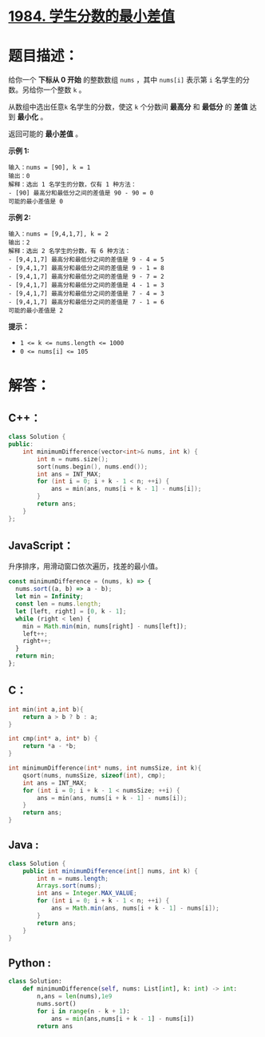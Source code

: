 # [1984. 学生分数的最小差值](https://leetcode-cn.com/problems/minimum-difference-between-highest-and-lowest-of-k-scores/)

# 题目描述：

给你一个 **下标从 0 开始** 的整数数组 `nums` ，其中 `nums[i]` 表示第 `i` 名学生的分数。另给你一个整数 `k` 。

从数组中选出任意`k` 名学生的分数，使这 `k` 个分数间 **最高分** 和 **最低分** 的 **差值** 达到 **最小化** 。

返回可能的 **最小差值** 。



**示例 1:**

```
输入：nums = [90], k = 1
输出：0
解释：选出 1 名学生的分数，仅有 1 种方法：
- [90] 最高分和最低分之间的差值是 90 - 90 = 0
可能的最小差值是 0
```


**示例 2:**

```
输入：nums = [9,4,1,7], k = 2
输出：2
解释：选出 2 名学生的分数，有 6 种方法：
- [9,4,1,7] 最高分和最低分之间的差值是 9 - 4 = 5
- [9,4,1,7] 最高分和最低分之间的差值是 9 - 1 = 8
- [9,4,1,7] 最高分和最低分之间的差值是 9 - 7 = 2
- [9,4,1,7] 最高分和最低分之间的差值是 4 - 1 = 3
- [9,4,1,7] 最高分和最低分之间的差值是 7 - 4 = 3
- [9,4,1,7] 最高分和最低分之间的差值是 7 - 1 = 6
可能的最小差值是 2
```


**提示：**

- `1 <= k <= nums.length <= 1000`
- `0 <= nums[i] <= 105`


# 解答：

## C++：

```cpp
class Solution {
public:
    int minimumDifference(vector<int>& nums, int k) {
        int n = nums.size();
        sort(nums.begin(), nums.end());
        int ans = INT_MAX;
        for (int i = 0; i + k - 1 < n; ++i) {
            ans = min(ans, nums[i + k - 1] - nums[i]);
        }
        return ans;
    }
};
```

## JavaScript：

升序排序，用滑动窗口依次遍历，找差的最小值。

```javascript
const minimumDifference = (nums, k) => {
  nums.sort((a, b) => a - b);
  let min = Infinity;
  const len = nums.length;
  let [left, right] = [0, k - 1];
  while (right < len) {
    min = Math.min(min, nums[right] - nums[left]);
    left++;
    right++;
  }
  return min;
};
```

## C：

```c
int min(int a,int b){
    return a > b ? b : a;
}

int cmp(int* a, int* b) {
    return *a - *b;
}

int minimumDifference(int* nums, int numsSize, int k){
    qsort(nums, numsSize, sizeof(int), cmp);
    int ans = INT_MAX;
    for (int i = 0; i + k - 1 < numsSize; ++i) {
        ans = min(ans, nums[i + k - 1] - nums[i]);
    }
    return ans;
}
```

## Java :

```java
class Solution {
    public int minimumDifference(int[] nums, int k) {
        int n = nums.length;
        Arrays.sort(nums);
        int ans = Integer.MAX_VALUE;
        for (int i = 0; i + k - 1 < n; ++i) {
            ans = Math.min(ans, nums[i + k - 1] - nums[i]);
        }
        return ans;
    }
}
```

## Python :

```python
class Solution:
    def minimumDifference(self, nums: List[int], k: int) -> int:
        n,ans = len(nums),1e9
        nums.sort()
        for i in range(n - k + 1):
            ans = min(ans,nums[i + k - 1] - nums[i])
        return ans
```

